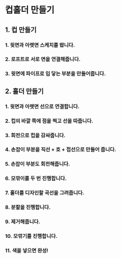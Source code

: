 # 컵홀더 만들기

## 1. 컵 만들기
### 1. 윗면과 아랫면 스케치를 땁니다.

### 2. 로프트로 서로 면을 연결해줍니다.

### 3. 윗면에 파이프로 입 닿는 부분을 만들어줍니다.


## 2. 홀더 만들기
### 1. 윗면과 아랫면 선으로 연결합니다.

### 2. 컵의 바깥 쪽에 점을 찍고 선을 따줍니다.

### 3. 회전으로 컵을 감싸줍니다.

### 4. 손잡이 부분을 직선 + 호 + 접선으로 만들어 줍니다. 

### 5. 손잡이 부분도 회전해줍니다.

### 6. 모깎이를 두 번 진행합니다.

### 7. 홀더를 디자인할 곡선을 그려줍니다.

### 8. 분할을 진행합니다.

### 9. 제거해줍니다.

### 10. 모깎기를 진행합니다.

### 11. 색을 넣으면 완성!